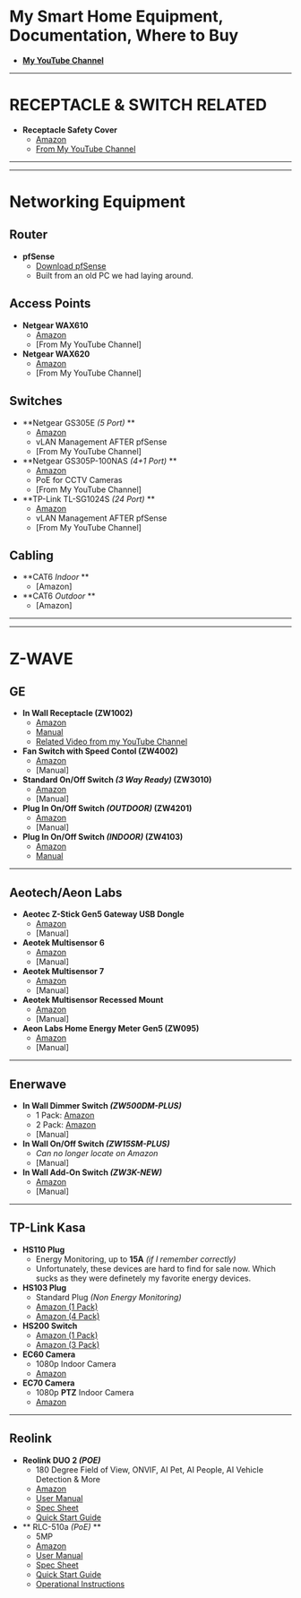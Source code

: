 # My Smart Home Equipment, Documentation, Where to Buy
- **[My YouTube Channel](https://www.youtube.com/@morgansmodifications)**
___
# **RECEPTACLE & SWITCH RELATED**
- **Receptacle Safety Cover**
  - [Amazon](https://www.amazon.com/gp/product/B007IUOG5A/)
  - [From My YouTube Channel](https://youtu.be/BoiBjb1yXNE)
___
___
# Networking Equipment
## **Router**
- **pfSense**
  - [Download pfSense](https://www.pfsense.org/download/)
  - Built from an old PC we had laying around.
## **Access Points**
- **Netgear WAX610**
  - [Amazon](https://www.amazon.com/NETGEAR-Wireless-Access-Point-WAX610/dp/B08D3693SV/)
  - [From My YouTube Channel]
- **Netgear WAX620**
  - [Amazon](https://www.amazon.com/NETGEAR-Wireless-Access-Point-WAX610/dp/B0916KDL3Q/)
  - [From My YouTube Channel]
## **Switches**
- **Netgear GS305E *(5 Port)* **
  - [Amazon](https://www.amazon.com/gp/product/B07PJ7XZ7X)
  - vLAN Management AFTER pfSense
  - [From My YouTube Channel]
- **Netgear GS305P-100NAS *(4+1 Port)* **
  - [Amazon](https://www.amazon.com/gp/product/B01MRO4M73/)
  - PoE for CCTV Cameras
  - [From My YouTube Channel]
- **TP-Link TL-SG1024S *(24 Port)* **
  - [Amazon](https://www.amazon.com/gp/product/B0779R9LJ3/)
  - vLAN Management AFTER pfSense
  - [From My YouTube Channel]
## **Cabling**
- **CAT6 *Indoor* **
  - [Amazon]
- **CAT6 *Outdoor* **
  - [Amazon]
___
___
# Z-WAVE
## **GE**
- **In Wall Receptacle (ZW1002)**
  - [Amazon](https://www.amazon.com/Enbrighten-55256-Receptacle-Assistant-Tamper-Resistant/dp/B07361JZ2H)
  - [Manual](https://github.com/Steven-D-Morgan/Morgans_Modifications/blob/main/Resources/Manuals/GE_ZW1002.pdf)
  - [Related Video from my YouTube Channel](https://youtu.be/BoiBjb1yXNE)
- **Fan Switch with Speed Contol (ZW4002)**
  - [Amazon](https://www.amazon.com/GE-Enbrighten-Required-SmartThings-14287/dp/B06XTKQTTV/)
  - [Manual]
- **Standard On/Off Switch *(3 Way Ready)* (ZW3010)**
  - [Amazon](https://www.amazon.com/GE-Enbrighten-SimpleWire-SmartThings-46201/dp/B07RRBT6W5/)
  - [Manual]
- **Plug In On/Off Switch *(OUTDOOR)* (ZW4201)**
  - [Amazon](https://www.amazon.com/GE-14298-Enbrighten-Weather-Resistant-Assistant/dp/B07VFQBBJS/)
  - [Manual]
- **Plug In On/Off Switch *(INDOOR)* (ZW4103)**
  - [Amazon](https://www.amazon.com/GE-Enbrighten-Appliances-SmartThings-28169/dp/B004AMB3CI)
  - [Manual](https://github.com/Steven-D-Morgan/Morgans_Modifications/blob/main/Resources/Manuals/GE_ZW4103.pdf)
___
## **Aeotech/Aeon Labs**
- **Aeotec Z-Stick Gen5 Gateway USB Dongle**
  - [Amazon](https://www.amazon.com/Aeotec-Z-Stick-Z-Wave-create-gateway/dp/B00X0AWA6E/)
  - [Manual]
- **Aeotek Multisensor 6**
  - [Amazon](https://www.amazon.com/Aeotec-Multisensor-temperature-humidity-vibration/dp/B0151Z8ZQY)
  - [Manual]
- **Aeotek Multisensor 7**
  - [Amazon](https://www.amazon.com/MultiSensor-Temperature-SmartStart-Compatible-Smartthings/dp/B08XHZP7NV)
  - [Manual]
- **Aeotek Multisensor Recessed Mount**
  - [Amazon](https://www.amazon.com/MultiSensor-Recessor-ceiling-installation-accessory/dp/B017DV4OV4/)
  - [Manual]
- **Aeon Labs Home Energy Meter Gen5 (ZW095)**
  - [Amazon](https://www.amazon.com/Aeotec-Aeon-Labs-ZW095-ZW095/dp/B00XD8WZX6/)
  - [Manual]
___
## **Enerwave**
- **In Wall Dimmer Switch *(ZW500DM-PLUS)***
  - 1 Pack: [Amazon](https://www.amazon.com/ENERWAVE-Automation-Required-Interchangeable-ZW500DM-PLUS/dp/B079C3R3XV)
  - 2 Pack: [Amazon](https://www.amazon.com/ENERWAVE-Automation-Monitor-Required-ZW500DM-PLUS/dp/B07FLT4W54/)
  - [Manual]
- **In Wall On/Off Switch *(ZW15SM-PLUS)***
  - *Can no longer locate on Amazon*
  - [Manual]
- **In Wall Add-On Switch *(ZW3K-NEW)***
  - [Amazon](https://www.amazon.com/Enerwave-ZW3k-NEW-Automation-standalone-Interchangeable/dp/B01G7MFO2I/)
  - [Manual]
___
## **TP-Link Kasa**
- **HS110 Plug**
  - Energy Monitoring, up to **15A** *(if I remember correctly)*
  - Unfortunately, these devices are hard to find for sale now. Which sucks as they were definetely my favorite energy devices.
- **HS103 Plug**
  - Standard Plug *(Non Energy Monitoring)*
  - [Amazon (1 Pack)](https://a.co/d/gvfJrmK)
  - [Amazon (4 Pack)](https://a.co/d/4n06HZW)
- **HS200 Switch**
  - [Amazon (1 Pack)](https://a.co/d/8vHEOKt)
  - [Amazon (3 Pack)](https://a.co/d/hy9aZ6m)
- **EC60 Camera**
  - 1080p Indoor Camera
  - [Amazon](https://a.co/d/7kOt8SP)
- **EC70 Camera**
  - 1080p **PTZ** Indoor Camera
  - [Amazon](https://a.co/d/i3LNvE6)
___
## **Reolink**
- **Reolink DUO 2 *(POE)***
  - 180 Degree Field of View, ONVIF, AI Pet, AI People, AI Vehicle Detection & More
  - [Amazon](https://a.co/d/23YJqvD)
  - [User Manual](https://m.media-amazon.com/images/I/B1fTbqgfB7S.pdf)
  - [Spec Sheet](https://m.media-amazon.com/images/I/618lTfOXC9L.pdf)
  - [Quick Start Guide](https://m.media-amazon.com/images/I/B1ulPYTU1LL.pdf)
- ** RLC-510a *(PoE)* **
  - 5MP
  - [Amazon](https://a.co/d/88GEvti)
  - [User Manual](https://m.media-amazon.com/images/I/B1fTbqgfB7S.pdf)
  - [Spec Sheet](https://m.media-amazon.com/images/I/618lTfOXC9L.pdf)
  - [Quick Start Guide](https://m.media-amazon.com/images/I/71190mBACtL.pdf)
  - [Operational Instructions](https://m.media-amazon.com/images/I/914rwbMf98L.pdf)
